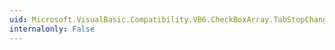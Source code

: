 ```yaml
---
uid: Microsoft.VisualBasic.Compatibility.VB6.CheckBoxArray.TabStopChanged
internalonly: False
---
```

